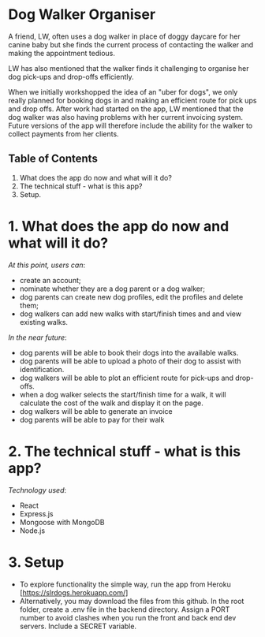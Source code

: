 # Dog Walker Organiser

A friend, LW, often uses a dog walker in place of doggy daycare for her canine baby but she finds the current process of contacting the walker and making the appointment tedious. 

LW has also mentioned that the walker finds it challenging to organise her dog pick-ups and drop-offs efficiently.

When we initially workshopped the idea of an "uber for dogs", we only really planned for booking dogs in and making an efficient route for pick ups and drop offs. After work had started on the app, LW mentioned that the dog walker was also having problems with her current invoicing system.  Future versions of the app will therefore include the ability for the walker to collect payments from her clients.

## Table of Contents

1. What does the app do now and what will it do?
2. The technical stuff - what is this app?
3. Setup.

# 1. What does the app do now and what will it do?

*At this point, users can*:
- create an account;
- nominate whether they are a dog parent or a dog walker;
- dog parents can create new dog profiles, edit the profiles and delete them;
- dog walkers can add new walks with start/finish times and and view existing walks.


*In the near future*:
- dog parents will be able to book their dogs into the available walks.
- dog parents will be able to upload a photo of their dog to assist with identification.
- dog walkers will be able to plot an efficient route for pick-ups and drop-offs.
- when a dog walker selects the start/finish time for a walk, it will calculate the cost of the walk and display it on the page.
- dog walkers will be able to generate an invoice
- dog parents will be able to pay for their walk


# 2. The technical stuff - what is this app?

*Technology used*:
- React
- Express.js
- Mongoose with MongoDB
- Node.js

# 3. Setup

- To explore functionality the simple way, run the app from Heroku [https://slrdogs.herokuapp.com/]
- Alternatively, you may download the files from this github. In the root folder, create a .env file in the backend directory.  Assign a PORT number to avoid clashes when you run the front and back end dev servers. Include a SECRET variable.
